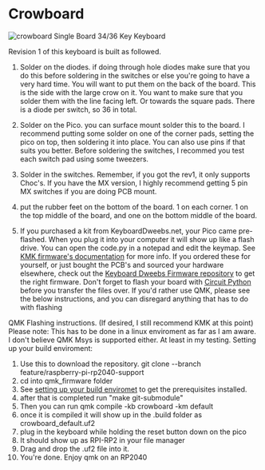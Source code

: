# Crowboard
![crowboard](https://i.imgur.com/Rg7IYPw.jpg)
 Single Board 34/36 Key Keyboard

Revision 1 of this keyboard is built as followed. 

1. Solder on the diodes. if doing through hole diodes make sure that you do this before soldering in the switches or else you're going to have a very hard time. You will want to put them on the back of the board. This is the side with the large crow on it. You want to make sure that you solder them with the line facing left. Or towards the square pads. There is a diode per switch, so 36 in total.

2. Solder on the Pico. you can surface mount solder this to the board. I recommend putting some solder on one of the corner pads, setting the pico on top, then soldering it into place. You can also use pins if that suits you better. Before soldering the switches, I recommed you test each switch pad using some tweezers.

3. Solder in the switches. Remember, if you got the rev1, it only supports Choc's. If you have the MX version, I highly recommend getting 5 pin MX switches if you are doing PCB mount.

4. put the rubber feet on the bottom of the board. 1 on each corner. 1 on the top middle of the board, and one on the bottom middle of the board.

5. If you purchased a kit from KeyboardDweebs.net, your Pico came pre-flashed. When you plug it into your computer it will show up like a flash drive. You can open the code.py in a notepad and edit the keymap. See [KMK firmware's documentation](https://github.com/KMKfw/kmk_firmware/blob/master/docs/README.md) for more info. If you ordered these for yourself, or just bought the PCB's and sourced your hardware elsewhere, check out the [Keyboard Dweebs Firmware repository](https://github.com/doesntfazer/Keyboard-Dweebs-Firmware-repository/tree/main/KMK/CrowBoard) to get the right firmware. Don't forget to flash your board with [Circuit Python](https://circuitpython.org/board/raspberry_pi_pico/) before you transfer the files over. If you'd rather use QMK, please see the below instructions, and you can disregard anything that has to do with flashing 



QMK Flashing instructions. (If desired, I still recommend KMK at this point)
Please note: This has to be done in a linux enviroment as far as I am aware. I don't believe QMK Msys is supported either. At least in my testing. 
Setting up your build enviroment:
1. Use this to download the repository. git clone --branch feature/raspberry-pi-rp2040-support 
2. cd into qmk_firmware folder
3. See [setting up your build enviromet](https://docs.qmk.fm/#/getting_started_build_tools) to get the prerequisites installed.
4. after that is completed run "make git-submodule"
5. Then you can run  qmk compile -kb crowboard -km default
6. once it is compiled it will show up in the .build folder as crowboard_default.uf2
7. plug in the keyboard while holding the reset button down on the pico
8. It should show up as RPI-RP2 in your file manager
9. Drag and drop the .uf2 file into it. 
10. You're done. Enjoy qmk on an RP2040
